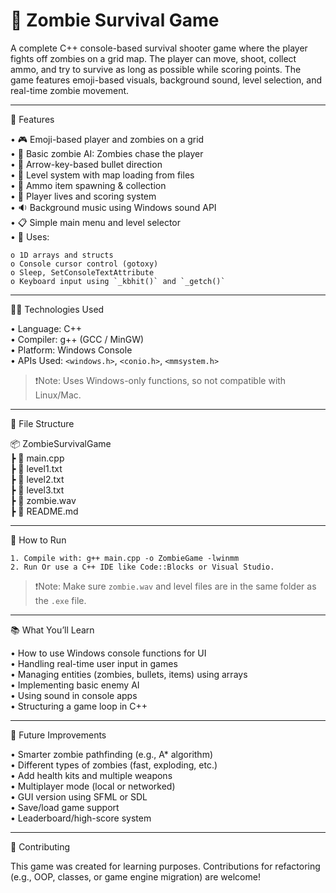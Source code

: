 # 🧟 Zombie Survival Game

A complete C++ console-based survival shooter game where the player fights off zombies on a grid map. The player can move, shoot, collect ammo, and try to survive as long as possible while scoring points. The game features emoji-based visuals, background sound, level selection, and real-time zombie movement.

________________________________________

🚀 Features

• 🎮 Emoji-based player and zombies on a grid  
• 🧠 Basic zombie AI: Zombies chase the player  
• 🔫 Arrow-key-based bullet direction  
• 🧱 Level system with map loading from files  
• 💾 Ammo item spawning & collection  
• 🧍 Player lives and scoring system  
• 🔉 Background music using Windows sound API  
• 📋 Simple main menu and level selector  
• 🧠 Uses: 

    o 1D arrays and structs  
    o Console cursor control (gotoxy)  
    o Sleep, SetConsoleTextAttribute  
    o Keyboard input using `_kbhit()` and `_getch()`  
________________________________________

🧑‍💻 Technologies Used

• Language: C++  
• Compiler: g++ (GCC / MinGW)  
• Platform: Windows Console  
• APIs Used: `<windows.h>`, `<conio.h>`, `<mmsystem.h>`  

> ❗Note: Uses Windows-only functions, so not compatible with Linux/Mac.

________________________________________

📂 File Structure

📦 ZombieSurvivalGame  
 ┣ 📄 main.cpp  
 ┣ 📄 level1.txt  
 ┣ 📄 level2.txt  
 ┣ 📄 level3.txt  
 ┣ 📄 zombie.wav  
 ┣ 📄 README.md  

________________________________________

🔧 How to Run

    1. Compile with: g++ main.cpp -o ZombieGame -lwinmm
    2. Run Or use a C++ IDE like Code::Blocks or Visual Studio.  
> ❗Note: Make sure `zombie.wav` and level files are in the same folder as the `.exe` file.

________________________________________

📚 What You’ll Learn

• How to use Windows console functions for UI  
• Handling real-time user input in games  
• Managing entities (zombies, bullets, items) using arrays  
• Implementing basic enemy AI  
• Using sound in console apps  
• Structuring a game loop in C++  

________________________________________

🌱 Future Improvements

• Smarter zombie pathfinding (e.g., A* algorithm)  
• Different types of zombies (fast, exploding, etc.)  
• Add health kits and multiple weapons  
• Multiplayer mode (local or networked)  
• GUI version using SFML or SDL  
• Save/load game support  
• Leaderboard/high-score system  

________________________________________

🙌 Contributing

This game was created for learning purposes. Contributions for refactoring (e.g., OOP, classes, or game engine migration) are welcome!

